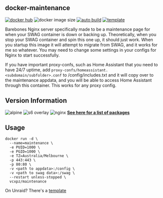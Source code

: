 ## docker-maintenance
[![docker hub](https://img.shields.io/badge/docker_hub-link-blue?style=for-the-badge&logo=docker)](https://hub.docker.com/repository/docker/vcxpz/maintenance) ![docker image size](https://img.shields.io/docker/image-size/vcxpz/maintenance?style=for-the-badge&logo=docker) [![auto build](https://img.shields.io/badge/docker_builds-automated-blue?style=for-the-badge&logo=docker?color=d1aa67)](https://github.com/hydazz/docker-maintenance/actions?query=workflow%3A"Auto+Builder+CI") [![template](https://img.shields.io/badge/view_html_template-blue?style=for-the-badge)](https://htmlpreview.github.io/?https://github.com/hydazz/docker-maintenance/blob/main/root/defaults/index.html)

Barebones Nginx server specifically made to be a maintenance page for when your SWAG container is down or backing up. Theoretically, when you stop your SWAG container and spin this one up, it should just work. When you startup this image it will attempt to migrate from SWAG, and it works for me so whatever. You may need to change some settings in your configs for Nginx to start successfully.

If you have important proxy-confs, such as Home Assistant that you need to have 24/7 uptime, add `proxy-confs/homeassistant.<subdomain/subfolder>.conf` to /config/includes.txt and it will copy over to the maintenance appdata, and you will be able to access Home Assistant through this container. This works for any proxy config.

## Version Information
![alpine](https://img.shields.io/badge/alpine-edge-0D597F?style=for-the-badge&logo=alpine-linux) ![s6 overlay](https://img.shields.io/badge/s6_overlay-2.1.0.2-blue?style=for-the-badge) ![nginx](https://img.shields.io/badge/nginx-1.18.0-269539?style=for-the-badge&logo=nginx)
**[See here for a list of packages](https://github.com/hydazz/docker-maintenance/blob/main/package_versions.txt)**

## Usage
```
docker run -d \
  --name=maintenance \
  -e PUID=1000 \
  -e PGID=1000 \
  -e TZ=Australia/Melbourne \
  -p 443:443 \
  -p 80:80 \
  -v <path to appdata>:/config \
  -v <path to swag data>:/swag \
  --restart unless-stopped \
  vcxpz/maintenance
```
On Unraid? There's a [template](https://github.com/hydazz/docker-templates/blob/main/hydaz/maintenance.xml)
